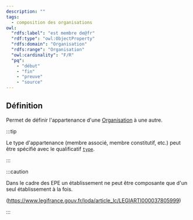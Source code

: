 ```yaml
---
description: ""
tags:
  - composition des organisations
owl:
  "rdfs:label": "est membre de@fr"
  "rdf:type": "owl:ObjectProperty"
  "rdfs:domain": "Organisation"
  "rdfs:range": "Organisation"
  "owl:cardinality": "F/R"
  "pq":
    - "début"
    - "fin"
    - "preuve"
    - "source"
---
```


<OntologyTable frontMatter={frontMatter}/>

## Définition

Permet de définir l'appartenance d'une [Organisation](../Classes/Organisation/Organisation.md) à une autre.

:::tip

Le type d'appartenance (membre associé, membre constitutif, etc.) peut être spécifié avec le qualificatif [`type`](type.md).

:::

:::caution

Dans le cadre des EPE un établissement ne peut être composante que d'un seul établissement à la fois.

(<https://www.legifrance.gouv.fr/loda/article_lc/LEGIARTI000037805999>)

:::
